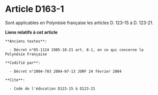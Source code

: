 # Article D163-1

Sont applicables en Polynésie française les articles D. 123-15 à D. 123-21.

**Liens relatifs à cet article**

	**Anciens textes**:

	  - Décret n°85-1124 1985-10-21 art. 8-1, en ce qui concerne la Polynésie Française

	**Codifié par**:

	  - Décret n°2004-703 2004-07-13 JORF 24 février 2004

	**Cite**:

	  - Code de l'éducation D123-15 à D123-21
